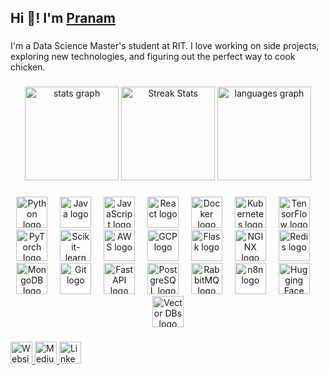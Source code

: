 <h2 align="left">Hi 👋! I'm <a href="https://prxshetty.github.io/">Pranam</a></h2>

###

<p align="left">I'm a Data Science Master's student at RIT</a>. I love working on side projects, exploring new technologies, and figuring out the perfect way to cook chicken.</p>

###

<div align="center">
  <img src="https://github-readme-stats.vercel.app/api?username=prxshetty&hide_title=false&hide_rank=false&show_icons=true&include_all_commits=true&count_private=true&disable_animations=false&theme=dracula&locale=en&hide_border=false" height="150" alt="stats graph"  />
  <img src="https://github-readme-streak-stats.herokuapp.com/?user=prxshetty&theme=dark" height="150" alt="Streak Stats"  />
  <img src="https://github-readme-stats.vercel.app/api/top-langs?username=prxshetty&locale=en&hide_title=false&layout=compact&card_width=320&langs_count=5&theme=dracula&hide_border=false" height="150" alt="languages graph"  />
</div>

###
<div align="center">
  <img src="https://skillicons.dev/icons?i=python" height="50" alt="Python logo" />
  <img width="12" />
  <img src="https://skillicons.dev/icons?i=java" height="50" alt="Java logo" />
  <img width="12" />
  <img src="https://skillicons.dev/icons?i=js" height="50" alt="JavaScript logo" />
  <img width="12" />
  <img src="https://skillicons.dev/icons?i=react" height="50" alt="React logo" />
  <img width="12" />
  <img src="https://skillicons.dev/icons?i=docker" height="50" alt="Docker logo" />
  <img width="12" />
  <img src="https://skillicons.dev/icons?i=kubernetes" height="50" alt="Kubernetes logo" />
  <img width="12" />
  <img src="https://skillicons.dev/icons?i=tensorflow" height="50" alt="TensorFlow logo" />
  <img width="12" />
  <img src="https://skillicons.dev/icons?i=pytorch" height="50" alt="PyTorch logo" />
  <img width="12" />
  <img src="https://skillicons.dev/icons?i=scikitlearn" height="50" alt="Scikit-learn logo" />
  <img width="12" />
  <img src="https://skillicons.dev/icons?i=aws" height="50" alt="AWS logo" />
  <img width="12" />
  <img src="https://skillicons.dev/icons?i=gcp" height="50" alt="GCP logo" />
  <img width="12" />
  <img src="https://skillicons.dev/icons?i=flask" height="50" alt="Flask logo" />
  <img width="12" />
  <img src="https://skillicons.dev/icons?i=nginx" height="50" alt="NGINX logo" />
  <img width="12" />
  <img src="https://skillicons.dev/icons?i=redis" height="50" alt="Redis logo" />
  <img width="12" />
  <img src="https://skillicons.dev/icons?i=mongodb" height="50" alt="MongoDB logo" />
  <img width="12" />
  <img src="https://skillicons.dev/icons?i=git" height="50" alt="Git logo" />
  <img width="12" />
  <img src="https://skillicons.dev/icons?i=fastapi" height="50" alt="FastAPI logo" />
  <img width="12" />
  <img src="https://skillicons.dev/icons?i=postgresql" height="50" alt="PostgreSQL logo" />
  <img width="12" />
  <img src="https://skillicons.dev/icons?i=rabbitmq" height="50" alt="RabbitMQ logo" />
  <img width="12" />
  <img src="https://n8n.io/favicon.ico" height="50" alt="n8n logo" />
  <img width="12" />
  <img src="https://huggingface.co/front/assets/huggingface_logo-noborder.svg" height="50" alt="Hugging Face logo" />
  <img width="12" />
  <img src="https://skillicons.dev/icons?i=sqlite" height="50" alt="Vector DBs logo" />
</div>

###

<div align="left">
  <a href="https://prxshetty.github.io" target="_blank">
    <img src="https://img.shields.io/static/v1?message=Website&label=&color=000000&logoColor=white&labelColor=&style=for-the-badge" height="35" alt="Website Badge"  />
  </a>
  <a href="https://medium.com/@prxshetty" target="_blank">
    <img src="https://img.shields.io/static/v1?message=Medium&logo=medium&label=&color=14c767&logoColor=white&labelColor=&style=for-the-badge" height="35" alt="Medium Badge"  />
  </a>
  <a href="https://www.linkedin.com/in/prxshetty/" target="_blank">
    <img src="https://img.shields.io/static/v1?message=LinkedIn&logo=linkedin&label=&color=0077B5&logoColor=white&labelColor=&style=for-the-badge" height="35" alt="LinkedIn Badge"  />
  </a>
</div>
